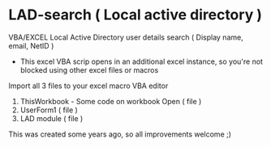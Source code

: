 # LAD-search ( Local active directory )
VBA/EXCEL Local Active Directory user details search ( Display name, email, NetID )
- This excel VBA scrip opens in an additional excel instance, so you're not blocked using other excel files or macros

Import all 3 files to your excel macro VBA editor
1) ThisWorkbook - Some code on workbook Open ( file )
2) UserForm1 ( file )
3) LAD module ( file )

This was created some years ago, so all improvements welcome ;)
